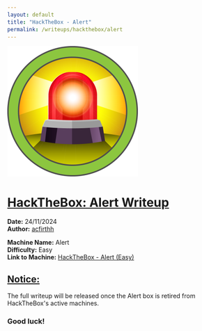 ```yaml
---
layout: default
title: "HackTheBox - Alert"
permalink: /writeups/hackthebox/alert
---
```


![HackTheBox: Alert (Easy)](images/alert.png)
<h1><ins>HackTheBox: Alert Writeup</ins></h1>

**Date:** 24/11/2024\
**Author:** [acfirthh](https://github.com/acfirthh)

**Machine Name:** Alert\
**Difficulty:** Easy\
**Link to Machine:** [HackTheBox - Alert (Easy)](https://app.hackthebox.com/machines/Alert)

<h2><ins>Notice:</ins></h2>
The full writeup will be released once the Alert box is retired from HackTheBox's active machines.

### Good luck!
